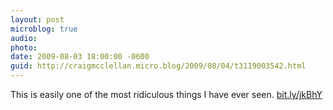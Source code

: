 ```yaml
---
layout: post
microblog: true
audio: 
photo: 
date: 2009-08-03 18:00:00 -0600
guid: http://craigmcclellan.micro.blog/2009/08/04/t3119003542.html
---
```

This is easily one of the most ridiculous things I have ever seen. [bit.ly/jkBhY](http://bit.ly/jkBhY)

